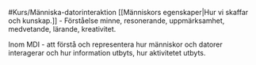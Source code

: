 #Kurs/Människa-datorinteraktion 
[[Människors egenskaper|Hur vi skaffar och kunskap.]] - Förståelse minne, resonerande, uppmärksamhet, medvetande, lärande, kreativitet.

Inom MDI - att förstå och representera hur människor och datorer interagerar och hur information utbyts, hur aktivitetet utbyts.
